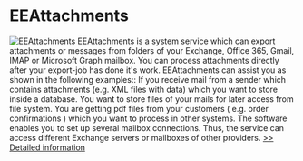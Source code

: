 # EEAttachments
![EEAttachments](https://mycommerce.akamaized.net/api/pimages/P300738622/BIG/300738622.JPG)
EEAttachments is a system service which can export attachments or messages from folders of your Exchange, Office 365, Gmail, IMAP or Microsoft Graph mailbox. You can process attachments directly after your export-job has done it's work. EEAttachments can assist you as shown in the following examples:: If you receive mail from a sender which contains attachments (e.g. XML files with data) which you want to store inside a database. You want to store files of your mails for later access from file system. You are getting pdf files from your customers ( e.g. order confirmations ) which you want to process in other systems. The software enables you to set up several mailbox connections. Thus, the service can access different Exchange servers or mailboxes of other providers.
[>> Detailed information](https://secure.shareit.com/shareit/product.html?productid=300738622&affiliateid=200057808)